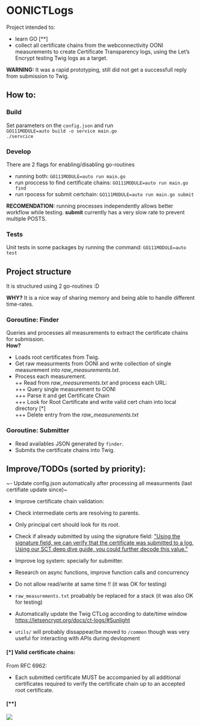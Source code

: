# OONICTLogs
Project intended to:
- learn GO [**]
- collect all certificate chains from the webconnectivity OONI measurements to create Certificate Transparency logs, using the Let’s Encrypt testing Twig logs as a target.

**WARNING:** It was a rapid prototyping, still did not get a successfull reply from submission to Twig.

## How to: 
### Build
Set parameters on the `config.json` and run <br>
`GO111MODULE=auto build -o service main.go` <br>
`./servcice`

### Develop
There are 2 flags for enabling/disabling go-routines
+ running both:  `GO111MODULE=auto run main.go` 
+ run proccess to find certificate chains: `GO111MODULE=auto run main.go find`  
+ run rpocess for submit certchain: `GO111MODULE=auto run main.go submit`
  
**RECOMENDATION:** running processes independently allows better workflow while testing. **submit** currently has a very slow rate to prevent multiple POSTS.


### Tests
Unit tests in some packages by running the command: `GO111MODULE=auto test`


## Project structure
It is structured using 2 go-routines :D

**WHY?** It is a nice way of sharing memory and being able to handle different time-rates. 

### Goroutine: Finder
Queries and processes all measurements to extract the certificate chains for submission. <br/>
**How?** <br/>

+ Loads root certificates from Twig. <br/>
+ Get raw measurments from OONI and write collection of single measurement into *raw_measurements.txt*. <br/>
+ Process each measurement. <br/>
++ Read from *raw_measurements.txt* and process each URL: <br/>
+++ Query single measurement to OONI <br/>
+++ Parse it and get Certificate Chain <br/>
+++ Look for Root Certificate and write valid cert chain into local directory [*] <br/>
+++ Delete entry from the *raw_measurements.txt* <br/>

### Goroutine: Submitter
+ Read availables JSON generated by `finder`.
+ Submits the certificate chains into Twig.

## Improve/TODOs (sorted by priority):
~- Update config.json automatically after processing all measurments (last certifiate update since)~
- Improve certificate chain validation:
 - Check intermediate certs are resolving to parents.
 - Only principal cert should look for its root.
 - Check if already submitted by using the signature field:
 ["Using the signature field, we can verify that the certificate was submitted to a log. Using our SCT deep dive guide, you could further decode this value."](https://letsencrypt.org/docs/ct-logs/#Sunlight)

- Improve log system: specially for submitter.
- Research on async functions, improve function calls and concurrency
- Do not allow read/write at same time !! (it was OK for testing)
- `raw_measurements.txt` proabably be replaced for a stack (it was also OK for testing)
- Automatically update the Twig CTLog according to date/time window
https://letsencrypt.org/docs/ct-logs/#Sunlight
- `utils/` will probably dissappear/be moved to `/common` though was very useful for interacting with APIs during devlopment



#### [*] Valid certificate chains:
From RFC 6962:
- Each submitted certificate MUST be accompanied by all additional certificates required to verify the certificate chain up to an accepted root certificate.

#### [**]
![](https://upload.wikimedia.org/wikipedia/commons/thumb/2/23/Golang.png/320px-Golang.png)
